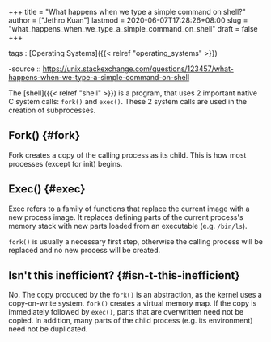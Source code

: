 +++
title = "What happens when we type a simple command on shell?"
author = ["Jethro Kuan"]
lastmod = 2020-06-07T17:28:26+08:00
slug = "what_happens_when_we_type_a_simple_command_on_shell"
draft = false
+++

tags
: [Operating Systems]({{< relref "operating_systems" >}})

-source ::
<https://unix.stackexchange.com/questions/123457/what-happens-when-we-type-a-simple-command-on-shell>

The [shell]({{< relref "shell" >}}) is a program, that uses 2 important native C system calls:
`fork()` and `exec()`. These 2 system calls are used in the creation
of subprocesses.

## Fork() {#fork}

Fork creates a copy of the calling process as its child. This is how
most processes (except for init) begins.

## Exec() {#exec}

Exec refers to a family of functions that replace the current image
with a new process image. It replaces defining parts of the current
process's memory stack with new parts loaded from an executable (e.g.
`/bin/ls`).

`fork()` is usually a necessary first step, otherwise the calling
process will be replaced and no new process will be created.

## Isn't this inefficient? {#isn-t-this-inefficient}

No. The copy produced by the `fork()` is an abstraction, as the kernel
uses a copy-on-write system. `fork()` creates a virtual memory map. If
the copy is immediately followed by `exec()`, parts that are
overwritten need not be copied. In addition, many parts of the child
process (e.g. its environment) need not be duplicated.
